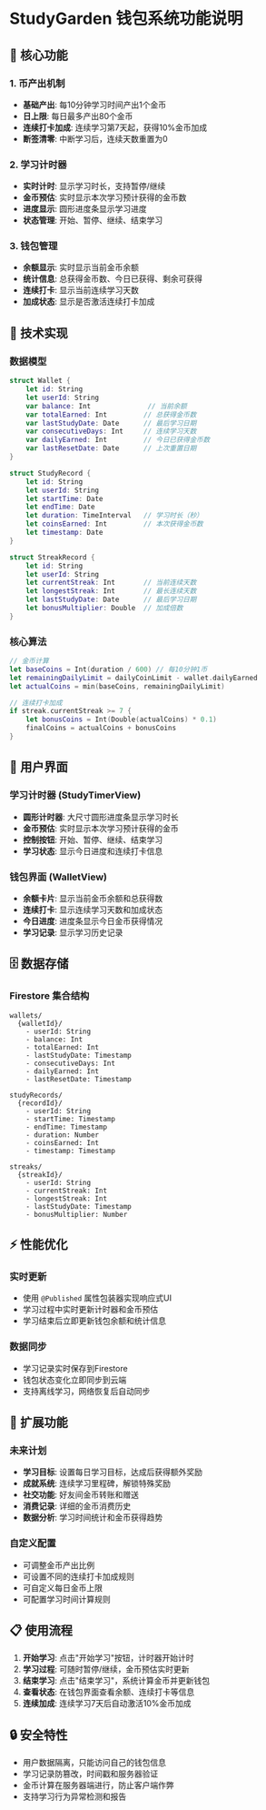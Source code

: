 # StudyGarden 钱包系统功能说明

## 🎯 核心功能

### 1. 币产出机制
- **基础产出**: 每10分钟学习时间产出1个金币
- **日上限**: 每日最多产出80个金币
- **连续打卡加成**: 连续学习第7天起，获得10%金币加成
- **断签清零**: 中断学习后，连续天数重置为0

### 2. 学习计时器
- **实时计时**: 显示学习时长，支持暂停/继续
- **金币预估**: 实时显示本次学习预计获得的金币数
- **进度显示**: 圆形进度条显示学习进度
- **状态管理**: 开始、暂停、继续、结束学习

### 3. 钱包管理
- **余额显示**: 实时显示当前金币余额
- **统计信息**: 总获得金币数、今日已获得、剩余可获得
- **连续打卡**: 显示当前连续学习天数
- **加成状态**: 显示是否激活连续打卡加成

## 🔧 技术实现

### 数据模型
```swift
struct Wallet {
    let id: String
    let userId: String
    var balance: Int              // 当前余额
    var totalEarned: Int         // 总获得金币数
    var lastStudyDate: Date      // 最后学习日期
    var consecutiveDays: Int     // 连续学习天数
    var dailyEarned: Int         // 今日已获得金币数
    var lastResetDate: Date      // 上次重置日期
}

struct StudyRecord {
    let id: String
    let userId: String
    let startTime: Date
    let endTime: Date
    let duration: TimeInterval   // 学习时长（秒）
    let coinsEarned: Int         // 本次获得金币数
    let timestamp: Date
}

struct StreakRecord {
    let id: String
    let userId: String
    let currentStreak: Int       // 当前连续天数
    let longestStreak: Int       // 最长连续天数
    let lastStudyDate: Date      // 最后学习日期
    let bonusMultiplier: Double  // 加成倍数
}
```

### 核心算法
```swift
// 金币计算
let baseCoins = Int(duration / 600) // 每10分钟1币
let remainingDailyLimit = dailyCoinLimit - wallet.dailyEarned
let actualCoins = min(baseCoins, remainingDailyLimit)

// 连续打卡加成
if streak.currentStreak >= 7 {
    let bonusCoins = Int(Double(actualCoins) * 0.1)
    finalCoins = actualCoins + bonusCoins
}
```

## 📱 用户界面

### 学习计时器 (StudyTimerView)
- **圆形计时器**: 大尺寸圆形进度条显示学习时长
- **金币预估**: 实时显示本次学习预计获得的金币
- **控制按钮**: 开始、暂停、继续、结束学习
- **学习状态**: 显示今日进度和连续打卡信息

### 钱包界面 (WalletView)
- **余额卡片**: 显示当前金币余额和总获得数
- **连续打卡**: 显示连续学习天数和加成状态
- **今日进度**: 进度条显示今日金币获得情况
- **学习记录**: 显示学习历史记录

## 🗄️ 数据存储

### Firestore 集合结构
```
wallets/
  {walletId}/
    - userId: String
    - balance: Int
    - totalEarned: Int
    - lastStudyDate: Timestamp
    - consecutiveDays: Int
    - dailyEarned: Int
    - lastResetDate: Timestamp

studyRecords/
  {recordId}/
    - userId: String
    - startTime: Timestamp
    - endTime: Timestamp
    - duration: Number
    - coinsEarned: Int
    - timestamp: Timestamp

streaks/
  {streakId}/
    - userId: String
    - currentStreak: Int
    - longestStreak: Int
    - lastStudyDate: Timestamp
    - bonusMultiplier: Number
```

## ⚡ 性能优化

### 实时更新
- 使用 `@Published` 属性包装器实现响应式UI
- 学习过程中实时更新计时器和金币预估
- 学习结束后立即更新钱包余额和统计信息

### 数据同步
- 学习记录实时保存到Firestore
- 钱包状态变化立即同步到云端
- 支持离线学习，网络恢复后自动同步

## 🚀 扩展功能

### 未来计划
- **学习目标**: 设置每日学习目标，达成后获得额外奖励
- **成就系统**: 连续学习里程碑，解锁特殊奖励
- **社交功能**: 好友间金币转账和赠送
- **消费记录**: 详细的金币消费历史
- **数据分析**: 学习时间统计和金币获得趋势

### 自定义配置
- 可调整金币产出比例
- 可设置不同的连续打卡加成规则
- 可自定义每日金币上限
- 可配置学习时间计算规则

## 📋 使用流程

1. **开始学习**: 点击"开始学习"按钮，计时器开始计时
2. **学习过程**: 可随时暂停/继续，金币预估实时更新
3. **结束学习**: 点击"结束学习"，系统计算金币并更新钱包
4. **查看状态**: 在钱包界面查看余额、连续打卡等信息
5. **连续加成**: 连续学习7天后自动激活10%金币加成

## 🔒 安全特性

- 用户数据隔离，只能访问自己的钱包信息
- 学习记录防篡改，时间戳和服务器验证
- 金币计算在服务器端进行，防止客户端作弊
- 支持学习行为异常检测和报告
